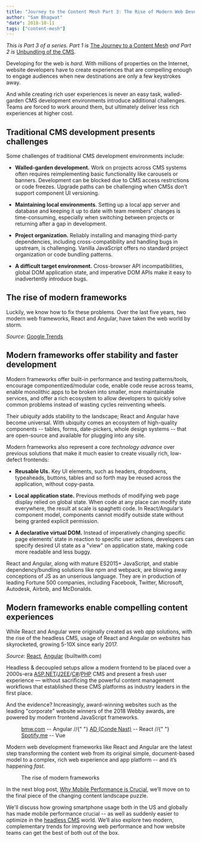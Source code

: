 ```yaml
---
title: "Journey to the Content Mesh Part 3: The Rise of Modern Web Development"
author: "Sam Bhagwat"
"date": 2018-10-11
tags: ["content-mesh"]
---
```


_This is Part 3 of a series. Part 1 is_ [The Journey to a Content Mesh](/blog/2018-10-04-journey-to-the-content-mesh) _and Part 2 is_ [Unbundling of the CMS](/blog/2018-10-10-unbundling-of-the-cms).

Developing for the web is _hard_. With millions of properties on the Internet, website developers have to create experiences that are compelling enough to engage audiences when new destinations are only a few keystrokes away.

And while creating rich user experiences is never an easy task, walled-garden CMS development environments introduce additional challenges. Teams are forced to work around them, but ultimately deliver less rich experiences at higher cost.

## Traditional CMS development presents challenges

Some challenges of traditional CMS development environments include:

- **Walled-garden development.** Work on projects across CMS systems often requires reimplementing basic functionality like carousels or banners. Development can be blocked due to CMS access restrictions or code freezes. Upgrade paths can be challenging when CMSs don’t support component UI versioning.

- **Maintaining local environments**. Setting up a local app server and database and keeping it up to date with team members’ changes is time-consuming, especially when switching between projects or returning after a gap in development.

- **Project organization.** Reliably installing and managing third-party dependencies, including cross-compatibility and handling bugs in upstream, is challenging. Vanilla JavaScript offers no standard project organization or code bundling patterns.

- **A difficult target environment.** Cross-browser API incompatibilities, global DOM application state, and imperative DOM APIs make it easy to inadvertently introduce bugs.

## The rise of modern frameworks

Luckily, we know how to fix these problems. Over the last five years, two modern web frameworks, React and Angular, have taken the web world by storm.

<DateChart
  title="React and Angular interest as % of JavaScript"
  series-data='[{ "name": "React", "data": [{ "value": "0.012987013", "date": "2012/08"}, { "value": "0.01369863", "date": "2012/09"}, { "value": "0.013333333", "date": "2012/10"}, { "value": "0.014285714", "date": "2012/11"}, { "value": "0.015625", "date": "2012/12"}, { "value": "0.013513514", "date": "2013/01"}, { "value": "0.012987013", "date": "2013/02"}, { "value": "0.012658228", "date": "2013/03"}, { "value": "0.012820513", "date": "2013/04"}, { "value": "0.012987013", "date": "2013/05"}, { "value": "0.012987013", "date": "2013/06"}, { "value": "0.013157895", "date": "2013/07"}, { "value": "0.012658228", "date": "2013/08"}, { "value": "0.012987013", "date": "2013/09"}, { "value": "0.011764706", "date": "2013/10"}, { "value": "0.012658228", "date": "2013/11"}, { "value": "0.01369863", "date": "2013/12"}, { "value": "0.012820513", "date": "2014/01"}, { "value": "0.011904762", "date": "2014/02"}, { "value": "0.011764706", "date": "2014/03"}, { "value": "0.011494253", "date": "2014/04"}, { "value": "0.011904762", "date": "2014/05"}, { "value": "0.011627907", "date": "2014/06"}, { "value": "0.02247191", "date": "2014/07"}, { "value": "0.023255814", "date": "2014/08"}, { "value": "0.023809524", "date": "2014/09"}, { "value": "0.022988506", "date": "2014/10"}, { "value": "0.0375", "date": "2014/11"}, { "value": "0.039473684", "date": "2014/12"}, { "value": "0.037037037", "date": "2015/01"}, { "value": "0.056818182", "date": "2015/02"}, { "value": "0.056818182", "date": "2015/03"}, { "value": "0.054347826", "date": "2015/04"}, { "value": "0.056179775", "date": "2015/05"}, { "value": "0.0625", "date": "2015/06"}, { "value": "0.07", "date": "2015/07"}, { "value": "0.076923077", "date": "2015/08"}, { "value": "0.075268817", "date": "2015/09"}, { "value": "0.085106383", "date": "2015/10"}, { "value": "0.093023256", "date": "2015/11"}, { "value": "0.095238095", "date": "2015/12"}, { "value": "0.116883117", "date": "2016/01"}, { "value": "0.129411765", "date": "2016/02"}, { "value": "0.134831461", "date": "2016/03"}, { "value": "0.137931034", "date": "2016/04"}, { "value": "0.141176471", "date": "2016/05"}, { "value": "0.131868132", "date": "2016/06"}, { "value": "0.155844156", "date": "2016/07"}, { "value": "0.148148148", "date": "2016/08"}, { "value": "0.15", "date": "2016/09"}, { "value": "0.168674699", "date": "2016/10"}, { "value": "0.168674699", "date": "2016/11"}, { "value": "0.172839506", "date": "2016/12"}, { "value": "0.188235294", "date": "2017/01"}, { "value": "0.189473684", "date": "2017/02"}, { "value": "0.191919192", "date": "2017/03"}, { "value": "0.210526316", "date": "2017/04"}, { "value": "0.22826087", "date": "2017/05"}, { "value": "0.242105263", "date": "2017/06"}, { "value": "0.258823529", "date": "2017/07"}, { "value": "0.25", "date": "2017/08"}, { "value": "0.23255814", "date": "2017/09"}, { "value": "0.252747253", "date": "2017/10"}, { "value": "0.244186047", "date": "2017/11"}, { "value": "0.253333333", "date": "2017/12"}, { "value": "0.265060241", "date": "2018/01"}, { "value": "0.272727273", "date": "2018/02"}, { "value": "0.275862069", "date": "2018/03"}, { "value": "0.285714286", "date": "2018/04"}, { "value": "0.280898876", "date": "2018/05"}, { "value": "0.333333333", "date": "2018/06"}, { "value": "0.369047619", "date": "2018/07"} ]}, { "name": "Angular", "data": [{ "value": "0.012987013", "date": "2012/08"}, { "value": "0.01369863", "date": "2012/09"}, { "value": "0.026666667", "date": "2012/10"}, { "value": "0.028571429", "date": "2012/11"}, { "value": "0.03125", "date": "2012/12"}, { "value": "0.027027027", "date": "2013/01"}, { "value": "0.038961039", "date": "2013/02"}, { "value": "0.050632911", "date": "2013/03"}, { "value": "0.051282051", "date": "2013/04"}, { "value": "0.064935065", "date": "2013/05"}, { "value": "0.077922078", "date": "2013/06"}, { "value": "0.078947368", "date": "2013/07"}, { "value": "0.088607595", "date": "2013/08"}, { "value": "0.103896104", "date": "2013/09"}, { "value": "0.105882353", "date": "2013/10"}, { "value": "0.113924051", "date": "2013/11"}, { "value": "0.109589041", "date": "2013/12"}, { "value": "0.128205128", "date": "2014/01"}, { "value": "0.142857143", "date": "2014/02"}, { "value": "0.152941176", "date": "2014/03"}, { "value": "0.16091954", "date": "2014/04"}, { "value": "0.178571429", "date": "2014/05"}, { "value": "0.197674419", "date": "2014/06"}, { "value": "0.191011236", "date": "2014/07"}, { "value": "0.209302326", "date": "2014/08"}, { "value": "0.226190476", "date": "2014/09"}, { "value": "0.229885057", "date": "2014/10"}, { "value": "0.225", "date": "2014/11"}, { "value": "0.236842105", "date": "2014/12"}, { "value": "0.234567901", "date": "2015/01"}, { "value": "0.238636364", "date": "2015/02"}, { "value": "0.25", "date": "2015/03"}, { "value": "0.25", "date": "2015/04"}, { "value": "0.247191011", "date": "2015/05"}, { "value": "0.260416667", "date": "2015/06"}, { "value": "0.27", "date": "2015/07"}, { "value": "0.274725275", "date": "2015/08"}, { "value": "0.268817204", "date": "2015/09"}, { "value": "0.255319149", "date": "2015/10"}, { "value": "0.255813953", "date": "2015/11"}, { "value": "0.261904762", "date": "2015/12"}, { "value": "0.25974026", "date": "2016/01"}, { "value": "0.270588235", "date": "2016/02"}, { "value": "0.269662921", "date": "2016/03"}, { "value": "0.275862069", "date": "2016/04"}, { "value": "0.282352941", "date": "2016/05"}, { "value": "0.274725275", "date": "2016/06"}, { "value": "0.285714286", "date": "2016/07"}, { "value": "0.283950617", "date": "2016/08"}, { "value": "0.275", "date": "2016/09"}, { "value": "0.265060241", "date": "2016/10"}, { "value": "0.253012048", "date": "2016/11"}, { "value": "0.24691358", "date": "2016/12"}, { "value": "0.258823529", "date": "2017/01"}, { "value": "0.263157895", "date": "2017/02"}, { "value": "0.252525253", "date": "2017/03"}, { "value": "0.252631579", "date": "2017/04"}, { "value": "0.260869565", "date": "2017/05"}, { "value": "0.273684211", "date": "2017/06"}, { "value": "0.270588235", "date": "2017/07"}, { "value": "0.27173913", "date": "2017/08"}, { "value": "0.255813953", "date": "2017/09"}, { "value": "0.252747253", "date": "2017/10"}, { "value": "0.255813953", "date": "2017/11"}, { "value": "0.24", "date": "2017/12"}, { "value": "0.253012048", "date": "2018/01"}, { "value": "0.25", "date": "2018/02"}, { "value": "0.252873563", "date": "2018/03"}, { "value": "0.241758242", "date": "2018/04"}, { "value": "0.258426966", "date": "2018/05"}, { "value": "0.264367816", "date": "2018/06"}, { "value": "0.273809524", "date": "2018/07"}]}]'
/>

_Source_: [Google Trends](https://trends.google.com/trends/explore?date=2012-01-01%202018-08-31&geo=US&q=%2Fm%2F012l1vxv,%2Fm%2F0j45p7w,%2Fm%2F02p97)

## Modern frameworks offer stability and faster development

Modern frameworks offer built-in performance and testing patterns/tools, encourage componentized/modular code, enable code reuse across teams, enable monolithic apps to be broken into smaller, more maintainable services, and offer a rich ecosystem to allow developers to quickly solve common problems instead of wasting cycles reinventing wheels.

Their _ubiquity_ adds stability to the landscape; React and Angular have become universal. With ubiquity comes an ecosystem of high-quality components -- tables, forms, date-pickers, whole design systems -- that are open-source and available for plugging into any site.

Modern frameworks also represent a core _technology advance_ over previous solutions that make it much easier to create visually rich, low-defect frontends:

- **Reusable UIs.** Key UI elements, such as headers, dropdowns, typeaheads, buttons, tables and so forth may be reused across the application, without copy-pasta.

- **Local application state.** Previous methods of modifying web page display relied on global state. When code at any place can modify state everywhere, the result at scale is spaghetti code. In React/Angular’s component model, components cannot modify outside state without being granted explicit permission.

- **A declarative virtual DOM.** Instead of imperatively changing specific page elements’ state in reaction to specific user actions, developers can specify desired UI state as a "view" on application state, making code more readable and less buggy.

React and Angular, along with mature ES2015+ JavaScript, and stable dependency/bundling solutions like npm and webpack, are blowing away conceptions of JS as an unserious language. They are in production of leading Fortune 500 companies, including Facebook, Twitter, Microsoft, Autodesk, Airbnb, and McDonalds.

## Modern frameworks enable compelling content experiences

While React and Angular were originally created as web _app_ solutions, with the rise of the headless CMS, usage of React and Angular on _websites_ has skyrocketed, growing 5-10X since early 2017.

<DateChart
  title="React and Angular usage among top 10k sites"
  y-axis-label="% of top 10k sites"
  series-data='[{ "name": "React", "data": [{ "date": "2017/01", "value": "0.0170"}, { "date": "2017/04", "value": "0.0223"}, { "date": "2017/06", "value": "0.0251"}, { "date": "2017/08", "value": "0.0283"}, { "date": "2018/01", "value": "0.0538"}, { "date": "2018/08", "value": "0.0738"}] },{ "name": "Angular", "data": [{ "date": "2017/06", "value": "0.0001"}, { "date": "2017/08", "value": "0.0007"}, { "date": "2018/01", "value": "0.0018"}, { "date": "2018/08", "value": "0.0184"}] }]'
/>

_Source_: [React](https://trends.builtwith.com/javascript/React), [Angular](https://trends.builtwith.com/framework/Angular) (builtwith.com)

Headless & decoupled setups allow a modern frontend to be placed over a 2000s-era [ASP.NET](http://www.dnnsoftware.com/)/[J2EE](https://www.adobe.com/marketing/experience-manager.html)/[C#](https://www.sitecore.com/)/[PHP](https://wordpress.com/) CMS and present a fresh user experience — without sacrificing the powerful content management workflows that established these CMS platforms as industry leaders in the first place.

And the evidence? Increasingly, award-winning websites such as the leading "corporate" website winners of the 2018 Webby awards, are powered by modern frontend JavaScript frameworks.

<figure>
  <img alt="" src="./bmw-arch-digest-spotify.png" />
  <figcaption>
    <a href="https://bmw.com">bmw.com</a> -- Angular //{" "}
    <a href="https://architecturaldigest.com">AD (Conde Nast)</a> -- React //{" "}
    <a href="https://spotify.me">Spotify.me</a> -- Vue
  </figcaption>
</figure>

Modern web development frameworks like React and Angular are the latest step transforming the content web from its original simple, document-based model to a complex, rich web experience and app platform -- and it’s happening _fast_.

<figure>
  <img alt="" src="./modern-frameworks.png" />
  <figcaption>The rise of modern frameworks</figcaption>
</figure>

In the next blog post, [Why Mobile Performance is Crucial](/blog/2018-10-16-why-mobile-performance-is-crucial), we’ll move on to the final piece of the changing content landscape puzzle.

We'll discuss how growing smartphone usage both in the US and globally has made mobile performance crucial -- as well as suddenly easier to optimize in the [headless CMS](/docs/headless-cms/) world. We’ll also explore two modern, complementary trends for improving web performance and how website teams can get the best of both out of the box.
